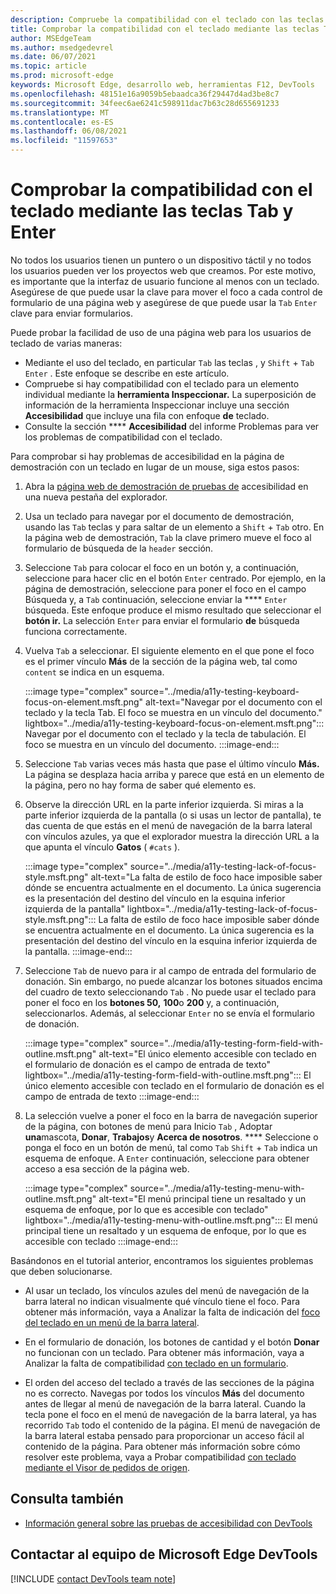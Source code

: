 ```yaml
---
description: Compruebe la compatibilidad con el teclado con las teclas Tab y Enter.
title: Comprobar la compatibilidad con el teclado mediante las teclas Tab y Enter
author: MSEdgeTeam
ms.author: msedgedevrel
ms.date: 06/07/2021
ms.topic: article
ms.prod: microsoft-edge
keywords: Microsoft Edge, desarrollo web, herramientas F12, DevTools
ms.openlocfilehash: 48151e16a9059b5ebaadca36f29447d4ad3be8c7
ms.sourcegitcommit: 34feec6ae6241c598911dac7b63c28d655691233
ms.translationtype: MT
ms.contentlocale: es-ES
ms.lasthandoff: 06/08/2021
ms.locfileid: "11597653"
---
```

# <a name="check-for-keyboard-support-by-using-the-tab-and-enter-keys"></a>Comprobar la compatibilidad con el teclado mediante las teclas Tab y Enter


No todos los usuarios tienen un puntero o un dispositivo táctil y no todos los usuarios pueden ver los proyectos web que creamos.  Por este motivo, es importante que la interfaz de usuario funcione al menos con un teclado.  Asegúrese de que puede usar la clave para mover el foco a cada control de formulario de una página web y asegúrese de que puede usar la `Tab` `Enter` clave para enviar formularios.

Puede probar la facilidad de uso de una página web para los usuarios de teclado de varias maneras:
*  Mediante el uso del teclado, en particular `Tab` las teclas , y `Shift` + `Tab` `Enter` .  Este enfoque se describe en este artículo.
*  Compruebe si hay compatibilidad con el teclado para un elemento individual mediante la **herramienta Inspeccionar.**  La superposición de información de la herramienta Inspeccionar incluye una sección **Accesibilidad** que incluye una fila con enfoque **de** teclado.  
*  Consulte la sección **** **Accesibilidad** del informe Problemas para ver los problemas de compatibilidad con el teclado.

Para comprobar si hay problemas de accesibilidad en la página de demostración con un teclado en lugar de un mouse, siga estos pasos:

1.  Abra la [página web de demostración de pruebas de][DevToolsA11yErrorsDemopage] accesibilidad en una nueva pestaña del explorador.

1.  Usa un teclado para navegar por el documento de demostración, usando las `Tab` teclas y para saltar de un elemento a `Shift` + `Tab` otro.  En la página web de demostración, `Tab` la clave primero mueve el foco al formulario de búsqueda de la `header` sección.

1.  Seleccione `Tab` para colocar el foco en un botón y, a continuación, seleccione para hacer clic en el botón `Enter` centrado.  Por ejemplo, en la página de demostración, seleccione para poner el foco en el campo Búsqueda y, a `Tab` continuación, seleccione enviar la **** `Enter` búsqueda.  Este enfoque produce el mismo resultado que seleccionar el **botón ir.**  La selección `Enter` para enviar el formulario **de** búsqueda funciona correctamente.

1.  Vuelva `Tab` a seleccionar.  El siguiente elemento en el que pone el foco es el primer vínculo **Más** de la sección de la página web, tal como `content` se indica en un esquema.
    
    :::image type="complex" source="../media/a11y-testing-keyboard-focus-on-element.msft.png" alt-text="Navegar por el documento con el teclado y la tecla Tab. El foco se muestra en un vínculo del documento." lightbox="../media/a11y-testing-keyboard-focus-on-element.msft.png":::
        Navegar por el documento con el teclado y la tecla de tabulación. El foco se muestra en un vínculo del documento.
    :::image-end:::
    
1.  Seleccione `Tab` varias veces más hasta que pase el último vínculo **Más.**  La página se desplaza hacia arriba y parece que está en un elemento de la página, pero no hay forma de saber qué elemento es.

1.  Observe la dirección URL en la parte inferior izquierda.  Si miras a la parte inferior izquierda de la pantalla (o si usas un lector de pantalla), te das cuenta de que estás en el menú de navegación de la barra lateral con vínculos azules, ya que el explorador muestra la dirección URL a la que apunta el vínculo **Gatos** ( `#cats` ).

    :::image type="complex" source="../media/a11y-testing-lack-of-focus-style.msft.png" alt-text="La falta de estilo de foco hace imposible saber dónde se encuentra actualmente en el documento. La única sugerencia es la presentación del destino del vínculo en la esquina inferior izquierda de la pantalla" lightbox="../media/a11y-testing-lack-of-focus-style.msft.png":::
        La falta de estilo de foco hace imposible saber dónde se encuentra actualmente en el documento. La única sugerencia es la presentación del destino del vínculo en la esquina inferior izquierda de la pantalla.
    :::image-end:::

1.  Seleccione `Tab` de nuevo para ir al campo de entrada del formulario de donación.  Sin embargo, no puede alcanzar los botones situados encima del cuadro de texto seleccionando `Tab` . No puede usar el teclado para poner el foco en los **botones 50,** **100**o **200** y, a continuación, seleccionarlos.  Además, al seleccionar `Enter` no se envía el formulario de donación.

    :::image type="complex" source="../media/a11y-testing-form-field-with-outline.msft.png" alt-text="El único elemento accesible con teclado en el formulario de donación es el campo de entrada de texto" lightbox="../media/a11y-testing-form-field-with-outline.msft.png":::
        El único elemento accesible con teclado en el formulario de donación es el campo de entrada de texto
    :::image-end:::
    
1.  La selección vuelve a poner el foco en la barra de navegación superior de la página, con botones de menú para Inicio `Tab` , Adoptar **una**mascota, **Donar**, **Trabajos**y **Acerca de nosotros**. ****  Seleccione o ponga el foco en un botón de menú, tal como `Tab` `Shift` + `Tab` indica un esquema de enfoque.  A `Enter` continuación, seleccione para obtener acceso a esa sección de la página web.

    :::image type="complex" source="../media/a11y-testing-menu-with-outline.msft.png" alt-text="El menú principal tiene un resaltado y un esquema de enfoque, por lo que es accesible con teclado" lightbox="../media/a11y-testing-menu-with-outline.msft.png":::
        El menú principal tiene un resaltado y un esquema de enfoque, por lo que es accesible con teclado
    :::image-end:::
    
Basándonos en el tutorial anterior, encontramos los siguientes problemas que deben solucionarse.

*  Al usar un teclado, los vínculos azules del menú de navegación de la barra lateral no indican visualmente qué vínculo tiene el foco.  Para obtener más información, vaya a Analizar la falta de indicación del [foco del teclado en un menú de la barra lateral](test-analyze-no-focus-indicator.md).

*  En el formulario de donación, los botones de cantidad y el botón **Donar** no funcionan con un teclado.  Para obtener más información, vaya a Analizar la falta de compatibilidad [con teclado en un formulario](test-analyze-no-keyboard-support.md).

*  El orden del acceso del teclado a través de las secciones de la página no es correcto.  Navegas por todos los vínculos **Más** del documento antes de llegar al menú de navegación de la barra lateral.  Cuando la tecla pone el foco en el menú de navegación de la barra lateral, ya has recorrido `Tab` todo el contenido de la página. El menú de navegación de la barra lateral estaba pensado para proporcionar un acceso fácil al contenido de la página.  Para obtener más información sobre cómo resolver este problema, vaya a Probar compatibilidad [con teclado mediante el Visor de pedidos de origen](test-tab-key-source-order-viewer.md).


## <a name="see-also"></a>Consulta también

*  [Información general sobre las pruebas de accesibilidad con DevTools](accessibility-testing-in-devtools.md)


## <a name="getting-in-touch-with-the-microsoft-edge-devtools-team"></a>Contactar al equipo de Microsoft Edge DevTools  

[!INCLUDE [contact DevTools team note](../includes/contact-devtools-team-note.md)]  


<!-- links -->
[DevToolsA11yErrorsDemopage]: https://microsoftedge.github.io/DevToolsSamples/a11y-testing/page-with-errors.html "Página web de demostración de pruebas de accesibilidad | GitHub"
